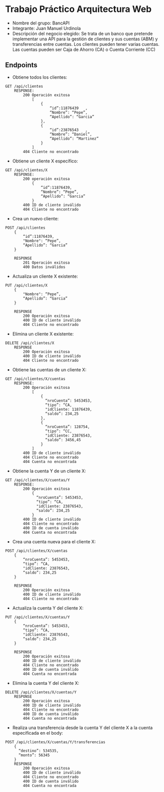 # Trabajo Práctico Arquitectura Web
- Nombre del grupo: BancAPI
- Integrante: Juan Manuel Urdinola
- Descripción del negocio elegido: Se trata de un banco que pretende implementar una API para la gestión de clientes y sus cuentas (ABM) y transferencias entre cuentas. Los clientes pueden tener varias cuentas. Las cuentas pueden ser Caja de Ahorro (CA) o Cuenta Corriente (CC)

## Endpoints
- Obtiene todos los clientes:
```HTTP
GET /api/clientes
	RESPONSE:
		200 Operación exitosa
			[
				{
					“id”:11876439 	,
					“Nombre”: “Pepe”,
					“Apellido”: “Garcia”
				},
				{
					“id”:23876543 	,
					“Nombre”: “Daniel”,
					“Apellido”: “Martinez”
				}
			]
		404 Cliente no encontrado
```    

- Obtiene un cliente X específico:
```HTTP
GET /api/clientes/X
	RESPONSE:
		200 operación exitosa
			{
				“id”:11876439,
				“Nombre”: “Pepe”,
				“Apellido”: “Garcia”
			}
		400 ID de cliente inválido
		404 Cliente no encontrado
```

- Crea un nuevo cliente:
```HTTP
POST /api/clientes
	{
		“id”:11876439,
		"Nombre": “Pepe”,
		“Apellido”: “Garcia”
	}

	RESPONSE
		201 Operación exitosa
		400 Datos inválidos
```

- Actualiza un cliente X existente:
```HTTP
PUT /api/clientes/X
	{
		"Nombre": “Pepe”,
		“Apellido”: “Garcia”
	}

	RESPONSE
		200 Operación exitosa
		400 ID de cliente inválido
		404 Cliente no encontrado
```

- Elimina un cliente X existente:
```HTTP
DELETE /api/clientes/X
	RESPONSE
		200 Operación exitosa
		400 ID de cliente inválido
		404 Cliente no encontrado
```

- Obtiene las cuentas de un cliente X:
```HTTP
GET /api/clientes/X/cuentas
	RESPONSE:
		200 Operación exitosa
			[
				{
				  “nroCuenta”: 5453453,
				  “tipo”: “CA,
				  "idCliente: 11876439,
				  “saldo”: 234,25
				},
				{
				  “nroCuenta”: 128754,
				  “tipo”: “CC,
				  "idCliente: 23876543,
				  “saldo”: 3456,45
				}
			]
		400 ID de cliente inválido
		404 Cliente no encontrado
		404 Cuenta no encontrada
```

- Obtiene la cuenta Y de un cliente X:
```HTTP
GET /api/clientes/X/cuentas/Y
	RESPONSE:
		200 Operación exitosa
			{
			  “nroCuenta”: 5453453,
			  “tipo”: “CA,
			  "idCliente: 23876543,
			  “saldo”: 234,25
			}
		400 ID de cliente inválido
		404 Cliente no encontrado
		400 ID de cuenta inválido
		404 Cuenta no encontrada
```
  
- Crea una cuenta nueva para el cliente X:
```HTTP
POST /api/clientes/X/cuentas			
	{
		“nroCuenta”: 5453453,
		“tipo”: “CA,
		"idCliente: 23876543,
		“saldo”: 234,25
	}

	RESPONSE
		200 Operación exitosa
		400 ID de cliente inválido
		404 Cliente no encontrado
```

- Actualiza la cuenta Y del cliente X:
```HTTP
PUT /api/clientes/X/cuentas/Y
	{
		“nroCuenta”: 5453453,
		“tipo”: “CA,
		"idCliente: 23876543,
		“saldo”: 234,25
	}

	RESPONSE
		200 Operación exitosa
		400 ID de cliente inválido
		404 Cliente no encontrado
		400 ID de cuenta inválido
		404 Cuenta no encontrada
```

- Elimina la cuenta Y del cliente X:
```HTTP
DELETE /api/clientes/X/cuentas/Y
	RESPONSE
		200 Operación exitosa
		400 ID de cliente inválido
		404 Cliente no encontrado
		400 ID de cuenta inválido
		404 Cuenta no encontrada	
```

- Realiza una transferencia desde la cuenta Y del cliente X a la cuenta especificada en el body:
```HTTP
POST /api/clientes/X/cuentas/Y/transferencias
	{
	  “destino”: 534535,
	  “monto”: 56345
	}
	RESPONSE
		200 Operación exitosa
		400 ID de cliente inválido
		404 Cliente no encontrado
		400 ID de cuenta inválido
		404 Cuenta no encontrada
```
